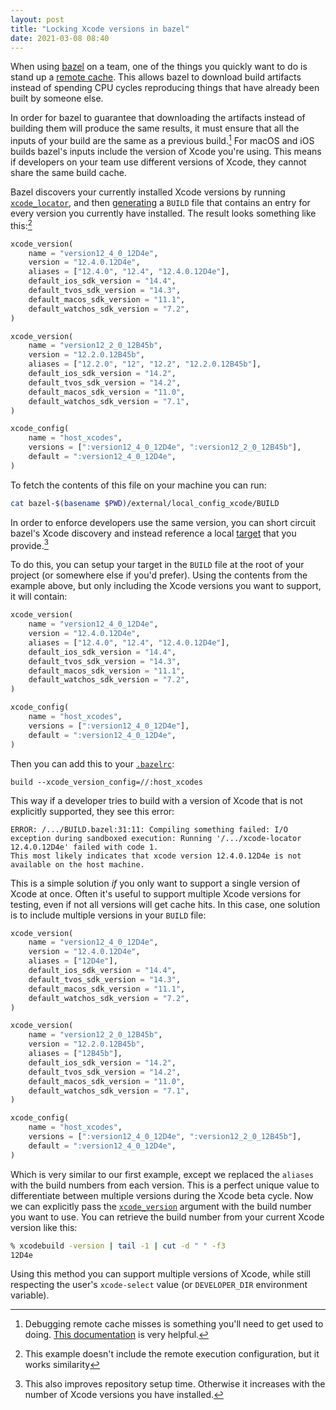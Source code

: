 ```yaml
---
layout: post
title: "Locking Xcode versions in bazel"
date: 2021-03-08 08:40
---
```


When using [bazel](https://www.bazel.build) on a team, one of the
things you quickly want to do is stand up a [remote
cache](https://docs.bazel.build/versions/master/remote-caching.html).
This allows bazel to download build artifacts instead of spending CPU
cycles reproducing things that have already been built by someone else.

In order for bazel to guarantee that downloading the artifacts instead
of building them will produce the same results, it must ensure that all
the inputs of your build are the same as a previous build.[^1] For macOS
and iOS builds bazel's inputs include the version of Xcode you're using.
This means if developers on your team use different versions of Xcode,
they cannot share the same build cache.

Bazel discovers your currently installed Xcode versions by running
[`xcode_locator`](https://github.com/bazelbuild/bazel/blob/cd6724deb7dad05c477425fb09eff613659a5b3f/tools/osx/xcode_locator.m),
and then
[generating](https://github.com/bazelbuild/bazel/blob/cd6724deb7dad05c477425fb09eff613659a5b3f/tools/osx/xcode_configure.bzl)
a `BUILD` file that contains an entry for every version you currently
have installed. The result looks something like this:[^2]

```py
xcode_version(
    name = "version12_4_0_12D4e",
    version = "12.4.0.12D4e",
    aliases = ["12.4.0", "12.4", "12.4.0.12D4e"],
    default_ios_sdk_version = "14.4",
    default_tvos_sdk_version = "14.3",
    default_macos_sdk_version = "11.1",
    default_watchos_sdk_version = "7.2",
)

xcode_version(
    name = "version12_2_0_12B45b",
    version = "12.2.0.12B45b",
    aliases = ["12.2.0", "12", "12.2", "12.2.0.12B45b"],
    default_ios_sdk_version = "14.2",
    default_tvos_sdk_version = "14.2",
    default_macos_sdk_version = "11.0",
    default_watchos_sdk_version = "7.1",
)

xcode_config(
    name = "host_xcodes",
    versions = [":version12_4_0_12D4e", ":version12_2_0_12B45b"],
    default = ":version12_4_0_12D4e",
)
```

To fetch the contents of this file on your machine you can run:

```sh
cat bazel-$(basename $PWD)/external/local_config_xcode/BUILD
```

In order to enforce developers use the same version, you can short
circuit bazel's Xcode discovery and instead reference a local
[target](https://docs.bazel.build/versions/master/build-ref.html#targets)
that you provide.[^3]

To do this, you can setup your target in the `BUILD` file at the root of
your project (or somewhere else if you'd prefer). Using the contents
from the example above, but only including the Xcode versions you want
to support, it will contain:

```py
xcode_version(
    name = "version12_4_0_12D4e",
    version = "12.4.0.12D4e",
    aliases = ["12.4.0", "12.4", "12.4.0.12D4e"],
    default_ios_sdk_version = "14.4",
    default_tvos_sdk_version = "14.3",
    default_macos_sdk_version = "11.1",
    default_watchos_sdk_version = "7.2",
)

xcode_config(
    name = "host_xcodes",
    versions = [":version12_4_0_12D4e"],
    default = ":version12_4_0_12D4e",
)
```

Then you can add this to your
[`.bazelrc`](https://docs.bazel.build/versions/master/guide.html#bazelrc-the-bazel-configuration-file):

```
build --xcode_version_config=//:host_xcodes
```

This way if a developer tries to build with a version of Xcode that is
not explicitly supported, they see this error:

```
ERROR: /.../BUILD.bazel:31:11: Compiling something failed: I/O exception during sandboxed execution: Running '/.../xcode-locator 12.4.0.12D4e' failed with code 1.
This most likely indicates that xcode version 12.4.0.12D4e is not available on the host machine.
```

This is a simple solution _if_ you only want to support a single version
of Xcode at once. Often it's useful to support multiple Xcode versions
for testing, even if not all versions will get cache hits. In this
case, one solution is to include multiple versions in your `BUILD`
file:

```py
xcode_version(
    name = "version12_4_0_12D4e",
    version = "12.4.0.12D4e",
    aliases = ["12D4e"],
    default_ios_sdk_version = "14.4",
    default_tvos_sdk_version = "14.3",
    default_macos_sdk_version = "11.1",
    default_watchos_sdk_version = "7.2",
)

xcode_version(
    name = "version12_2_0_12B45b",
    version = "12.2.0.12B45b",
    aliases = ["12B45b"],
    default_ios_sdk_version = "14.2",
    default_tvos_sdk_version = "14.2",
    default_macos_sdk_version = "11.0",
    default_watchos_sdk_version = "7.1",
)

xcode_config(
    name = "host_xcodes",
    versions = [":version12_4_0_12D4e", ":version12_2_0_12B45b"],
    default = ":version12_4_0_12D4e",
)
```

Which is very similar to our first example, except we replaced the
`aliases` with the build numbers from each version. This is a perfect
unique value to differentiate between multiple versions during the Xcode
beta cycle. Now we can explicitly pass the
[`xcode_version`](https://docs.bazel.build/versions/4.0.0/command-line-reference.html#flag--xcode_version)
argument with the build number you want to use. You can retrieve the
build number from your current Xcode version like this:

```sh
% xcodebuild -version | tail -1 | cut -d " " -f3
12D4e
```

Using this method you can support multiple versions of Xcode, while
still respecting the user's `xcode-select` value (or `DEVELOPER_DIR`
environment variable).

[^1]: Debugging remote cache misses is something you'll need to get used
      to doing. [This documentation](https://docs.bazel.build/versions/master/remote-caching-debug.html)
      is very helpful.

[^2]: This example doesn't include the remote execution configuration,
      but it works similarity

[^3]: This also improves repository setup time. Otherwise it increases
      with the number of Xcode versions you have installed.
